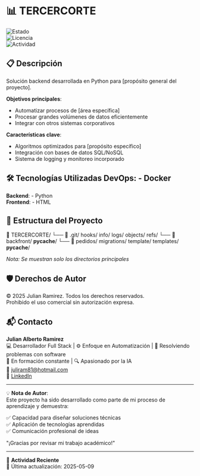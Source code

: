 <h1 style="font-size: 2em">📊 TERCERCORTE</h1>  

![Estado](https://img.shields.io/badge/👨‍💻_En_Desarrollo-yellow)  
![Licencia](https://img.shields.io/badge/Licencia-MIT-green)  
![Actividad](https://img.shields.io/badge/%F0%9F%94%84_%C3%9Altima_Actividad-2025--05--09-lightgrey)  

## 📋 Descripción

Solución backend desarrollada en Python para [propósito general del proyecto].

**Objetivos principales**:
- Automatizar procesos de [área específica]
- Procesar grandes volúmenes de datos eficientemente
- Integrar con otros sistemas corporativos

**Características clave**:
- Algoritmos optimizados para [propósito específico]
- Integración con bases de datos SQL/NoSQL
- Sistema de logging y monitoreo incorporado

## 🛠 Tecnologías Utilizadas  **DevOps**:  - Docker  
**Backend**:  - Python  
**Frontend**:  - HTML  

## 📂 Estructura del Proyecto
📁 TERCERCORTE/
    └── 📂 .git/
        hooks/
        info/
        logs/
        objects/
        refs/
    └── 📂 backfront/
        __pycache__/
    └── 📂 pedidos/
        migrations/
        template/
        templates/
        __pycache__/

*Nota: Se muestran solo los directorios principales*

## 🛡️ Derechos de Autor  

© 2025 Julian Ramirez. Todos los derechos reservados.  
Prohibido el uso comercial sin autorización expresa.  

## 📬 Contacto   

**Julian Alberto Ramirez**  
💻 Desarrollador Full Stack | ⚙️ Enfoque en Automatización | 🧩 Resolviendo problemas con software  
🚀 En formación constante | 🔍 Apasionado por la IA  
📧 [juliram81@hotmail.com](mailto:juliram81@hotmail.com)  
🔗 [LinkedIn](https://linkedin.com/in/julianramirezc)  

---  

💡 **Nota de Autor**:  
Este proyecto ha sido desarrollado como parte de mi proceso de aprendizaje y demuestra:  

✅ Capacidad para diseñar soluciones técnicas  
✅ Aplicación de tecnologías aprendidas  
✅ Comunicación profesional de ideas  

"¡Gracias por revisar mi trabajo académico!"  

---  

📅 **Actividad Reciente**  
🔹 Última actualización: 2025-05-09 
